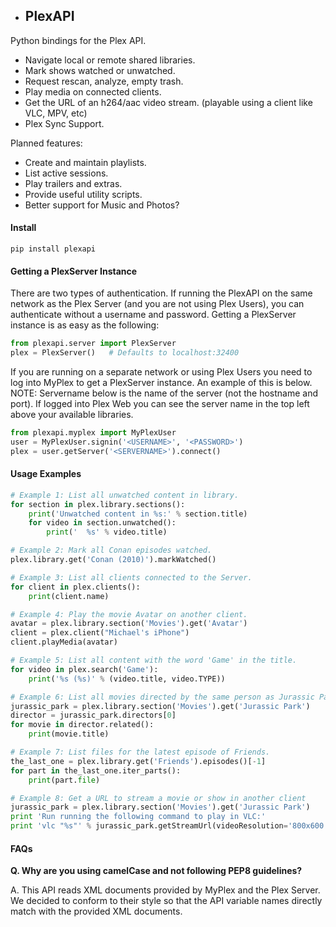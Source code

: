 * ## PlexAPI ##
Python bindings for the Plex API.

* Navigate local or remote shared libraries.
* Mark shows watched or unwatched.
* Request rescan, analyze, empty trash.
* Play media on connected clients.
* Get the URL of an h264/aac video stream. (playable using a client like VLC, MPV, etc)
* Plex Sync Support.

Planned features:

* Create and maintain playlists.
* List active sessions.
* Play trailers and extras.
* Provide useful utility scripts.
* Better support for Music and Photos?

#### Install ###

    pip install plexapi

#### Getting a PlexServer Instance ####

There are two types of authentication.  If running the PlexAPI on the same
network as the Plex Server (and you are not using Plex Users), you can
authenticate without a username and password.  Getting a PlexServer
instance is as easy as the following:

```python
from plexapi.server import PlexServer
plex = PlexServer()   # Defaults to localhost:32400
```

If you are running on a separate network or using Plex Users you need to log
into MyPlex to get a PlexServer instance.  An example of this is below. NOTE:
Servername below is the name of the server (not the hostname and port).  If
logged into Plex Web you can see the server name in the top left above your
available libraries.

```python
from plexapi.myplex import MyPlexUser
user = MyPlexUser.signin('<USERNAME>', '<PASSWORD>')
plex = user.getServer('<SERVERNAME>').connect()
```

#### Usage Examples ####

```python
# Example 1: List all unwatched content in library.
for section in plex.library.sections():
    print('Unwatched content in %s:' % section.title)
    for video in section.unwatched():
        print('  %s' % video.title)
```
```python
# Example 2: Mark all Conan episodes watched.
plex.library.get('Conan (2010)').markWatched()
```
```python
# Example 3: List all clients connected to the Server.
for client in plex.clients():
    print(client.name)
```
```python
# Example 4: Play the movie Avatar on another client.
avatar = plex.library.section('Movies').get('Avatar')
client = plex.client("Michael's iPhone")
client.playMedia(avatar)
```
```python
# Example 5: List all content with the word 'Game' in the title.
for video in plex.search('Game'):
    print('%s (%s)' % (video.title, video.TYPE))
```
```python
# Example 6: List all movies directed by the same person as Jurassic Park.
jurassic_park = plex.library.section('Movies').get('Jurassic Park')
director = jurassic_park.directors[0]
for movie in director.related():
    print(movie.title)
```
```python
# Example 7: List files for the latest episode of Friends.
the_last_one = plex.library.get('Friends').episodes()[-1]
for part in the_last_one.iter_parts():
    print(part.file)
```
```python
# Example 8: Get a URL to stream a movie or show in another client
jurassic_park = plex.library.section('Movies').get('Jurassic Park')
print 'Run running the following command to play in VLC:'
print 'vlc "%s"' % jurassic_park.getStreamUrl(videoResolution='800x600')
```

#### FAQs ####

**Q. Why are you using camelCase and not following PEP8 guidelines?**

A. This API reads XML documents provided by MyPlex and the Plex Server.
We decided to conform to their style so that the API variable names directly
match with the provided XML documents.
